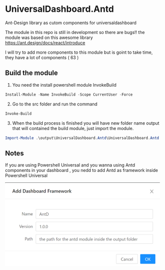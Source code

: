 # UniversalDashboard.Antd

Ant-Design library as cutom components for universaldashboard

The module in this repo is still in development so there are bugs!!
the module was based on this awesome library <https://ant.design/docs/react/introduce>

I will try to add more components to this module but is goint to take time, they have a lot of components ( 63 )

## Build the module

01. You need the install powershell module InvokeBuild

```powershell
Install-Module -Name InvokeBuild -Scope CurrentUser -Force
```

02. Go to the src folder and run the command

```powershell
Invoke-Build
```

03. When the build process is finished you will have new folder name output that will contained the build module, just import the module.

```powershell
Import-Module .\output\UniversalDashboard.Antd\UniversalDashboard.Antd.psd1
```

## Notes

If you are using Powershell Universal and you wanna using Antd components in your dashboard , you nedd to add Antd as framework inside Powershell Universal

![picture 1](images/aa3d424b5dc03f3bf6638458e9595cc28d666995d8910ca71929cbc46fe600c4.png)  
